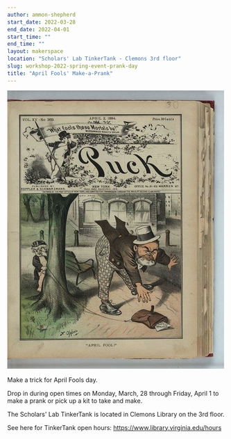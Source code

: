 ```yaml
---
author: ammon-shepherd
start_date: 2022-03-28
end_date: 2022-04-01
start_time: ""
end_time: ""
layout: makerspace
location: "Scholars' Lab TinkerTank - Clemons 3rd floor"
slug: workshop-2022-spring-event-prank-day
title: "April Fools' Make-a-Prank"
---
```


![April Fools' Make-a-Prank](/assets/post-media/workshops/april-fool-f-opper.jpg)

Make a trick for April Fools day.

Drop in during open times on Monday, March, 28 through Friday, April 1 to make a prank or pick up a kit to take and make.

The Scholars' Lab TinkerTank is located in Clemons Library on the 3rd floor.

See here for TinkerTank open hours: <a href="https://www.library.virginia.edu/hours">https://www.library.virginia.edu/hours</a>
